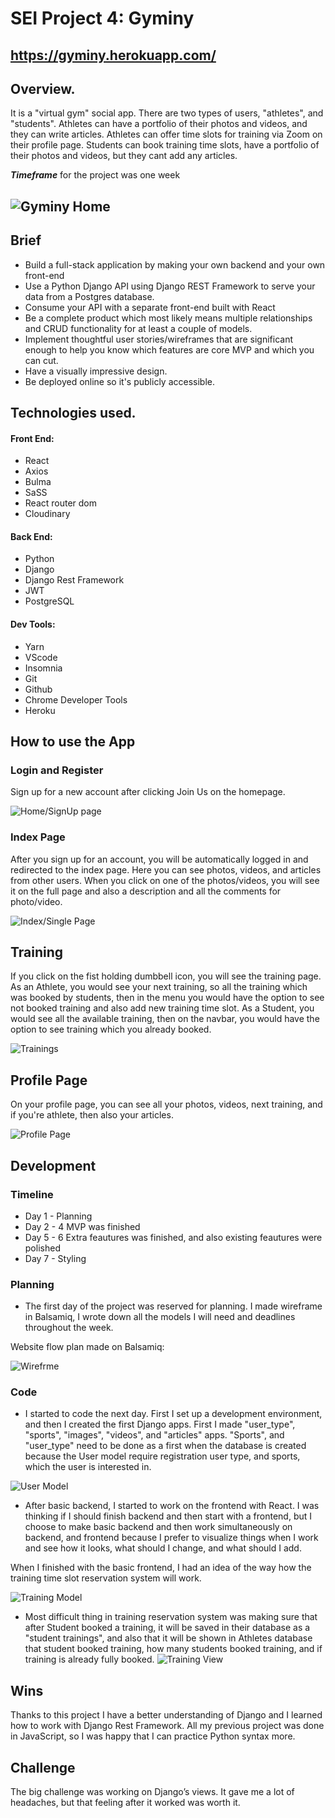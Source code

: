 # SEI Project 4: Gyminy
## https://gyminy.herokuapp.com/
## **Overview.**
It is a "virtual gym" social app. There are two types of users, "athletes", and "students".
Athletes can have a portfolio of their photos and videos, and they can write articles. Athletes can offer time slots for training via Zoom on their profile page. Students can book training time slots, have a portfolio of their photos and videos, but they cant add any articles.

***Timeframe*** for the project was one week

![Gyminy Home](readmeImages/home.png)
-------------------------
## Brief
* Build a full-stack application by making your own backend and your own front-end
* Use a Python Django API using Django REST Framework to serve your data from a Postgres database.
* Consume your API with a separate front-end built with React
* Be a complete product which most likely means multiple relationships and CRUD functionality for at least a couple of models.
* Implement thoughtful user stories/wireframes that are significant enough to help you know which features are core MVP and which you can cut.
* Have a visually impressive design.
* Be deployed online so it's publicly accessible.
<!-- ## Get Started
* **Clone** or download the repo
* **pipenv** to install Python packages
* **python manage.py loaddata images/seeds.json** to load filters from the database
* **cd frontend** to go to the frontend directory
* **yarn** to install frontend dependencies
* **yarn build**
* go back to main directory and run **python manage.py runserver** to start the app
 -->
## **Technologies used.**
#### Front End:
* React
* Axios
* Bulma
* SaSS
* React router dom
* Cloudinary
#### Back End:
* Python
* Django
* Django Rest Framework
* JWT
* PostgreSQL
#### Dev Tools:
* Yarn
* VScode
* Insomnia
* Git
* Github
* Chrome Developer Tools
* Heroku
## How to use the App
### Login and  Register
Sign up for a new account after clicking Join Us on the homepage.

![Home/SignUp page](readmeImages/register.png)

### Index Page
After you sign up for an account, you will be automatically logged in and redirected to the index page. Here you can see photos, videos, and articles from other users.
When you click on one of the photos/videos, you will see it on the full page and also a description and all the comments for photo/video.
 
![Index/Single Page](readmeImages/single.png)
 
## Training
If you click on the fist holding dumbbell icon, you will see the training page. As an Athlete, you would see your next training, so all the training which was booked by students, then in the menu you would have the option to see not booked training and also add new training time slot.
As a Student, you would see all the available training, then on the navbar, you would have the option to see training which you already booked.
 
![Trainings](readmeImages/singleTraining.png)
 
## Profile Page
On your profile page, you can see all your photos, videos, next training, and if you're athlete, then also your articles.

![Profile Page](readmeImages/profile.png)

## Development

### Timeline 
* Day 1 - Planning 
* Day 2 - 4 MVP was finished
* Day 5 - 6 Extra feautures was finished, and also existing feautures were polished
* Day 7 - Styling

### Planning
* The first day of the project was reserved for planning. I made wireframe in Balsamiq, I wrote down all the models I will need and deadlines throughout the week. 

Website flow plan made on Balsamiq:

![Wirefrme](readmeImages/wireframe.png)

### Code
* I started to code the next day. First I set up a development environment, and then I created the first Django apps.
First I made "user_type", "sports", "images", "videos", and "articles" apps.
"Sports", and "user_type" need to be done as a first when the database is created because the User model require registration user type, and sports, which the user is interested in.
 
![User Model](readmeImages/userModel.png)
 
* After basic backend, I started to work on the frontend with React. I was thinking if I should finish backend and then start with a frontend, but I choose to make basic backend and then work simultaneously on backend, and frontend because I prefer to visualize things when I work and see how it looks, what should I change, and what should I add.
 
When I finished with the basic frontend, I had an idea of the way how the training time slot reservation system will work.
 
![Training Model](readmeImages/trainingModel.png)
 
* Most difficult thing in training reservation system was making sure that after Student booked a training, it will be saved in their database as a "student trainings", and also that it will be shown in Athletes database that student booked training, how many students booked training, and if training is already fully booked.
 ![Training View](readmeImages/trainingView.png)
 
## Wins
Thanks to this project I have a better understanding of Django and I learned how to work with Django Rest Framework. All my previous project was done in JavaScript, so I was happy that I can practice Python syntax more.

## Challenge
The big challenge was working on Django’s views. It gave me a lot of headaches, but that feeling after it worked was worth it.
